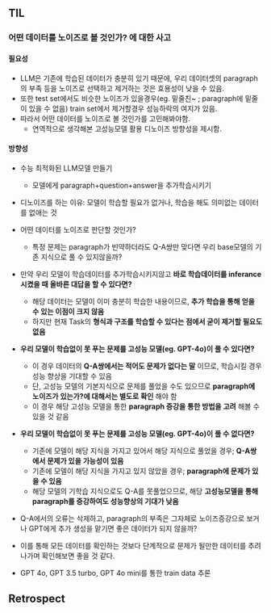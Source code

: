 ## TIL

### 어떤 데이터를 노이즈로 볼 것인가? 에 대한 사고

#### 필요성

- LLM은 기존에 학습된 데이터가 충분히 있기 때문에, 우리 데이터셋의 paragraph의 부족 등을 노이즈로 선택하고 제거하는 것은 효용성이 낮을 수 있음.
- 또한 test set에서도 비슷한 노이즈가 있을경우(eg. 밑줄친~ ; paragraph에 밑줄이 있을 수 없음) train set에서 제거할경우 성능하락의 여지가 있음.
- 따라서 어떤 데이터를 노이즈로 볼 것인가를 고민해봐야함.
  - 연역적으로 생각해본 고성능모델 활용 디노이즈 방향성을 제시함.

#### 방향성

- 수능 최적화된 LLM모델 만들기
  - 모델에게 paragraph+question+answer을 추가학습시키기
- 디노이즈를 하는 이유: 모델이 학습할 필요가 없거나, 학습을 해도 의미없는 데이터를 없애는 것
- 어떤 데이터를 노이즈로 판단할 것인가?
  - 특정 문제는 paragraph가 빈약하더라도 Q-A쌍만 맞다면 우리 base모델의 기존 지식으로 풀 수 있지않을까?
- 만약 우리 모델이 학습데이터를 추가학습시키지않고 **바로 학습데이터를 inferance시켰을 때 올바른 대답을 할 수 있다면?**
  - 해당 데이터는 모델이 이미 충분히 학습한 내용이므로, **추가 학습을 통해 얻을 수 있는 이점이 크지 않음**
  - 하지만 현재 Task의 **형식과 구조를 학습할 수 있다는 점에서 굳이 제거할 필요도 없음**
- **우리 모델이 학습없이 못 푸는 문제를 고성능 모델(eg. GPT-4o)이 풀 수 있다면?**
  - 이 경우 데이터의 **Q-A쌍에서는 적어도 문제가 없다는 말** 이므로, 학습시킬 경우 성능 향상을 기대할 수 있음
  - 단, 고성능 모델의 기본지식으로 문제를 풀었을 수도 있으므로 **paragraph에 노이즈가 있는가?에 대해서는 별도로 확인** 해야 함
  - 이 경우 해당 고성능 모델을 통한 **paragraph 증강을 통한 방법을 고려** 해볼 수 있을 것 같음
- **우리 모델이 학습없이 못 푸는 문제를 고성능 모델(eg. GPT-4o)이 풀 수 없다면?**
  - 기존에 모델이 해당 지식을 가지고 있어서 해당 지식으로 풀었을 경우; **Q-A쌍에서 문제가 있을 가능성이 있음**
  - 기존에 모델이 해당 지식을 가지고 있지 않았을 경우; **paragraph에 문제가 있을 수 있음**
  - 해당 모델의 기학습 지식으로도 Q-A를 못풀었으므로, 해당 **고성능모델을 통해 paragraph를 증강하여도 성능향상의 기대가 낮음**

- Q-A에서의 오류는 삭제하고, paragraph의 부족은 그자체로 노이즈증강으로 보거나 GPT에게 추가 생성을 맡기면 좋은 데이터가 되지 않을까?

- 이를 통해 모든 데이터를 확인하는 것보다 단계적으로 문제가 될만한 데이터를 추려나가며 확인해보면 좋을 것 같다.

- GPT 4o, GPT 3.5 turbo, GPT 4o mini를 통한 train data 추론 

## Retrospect
